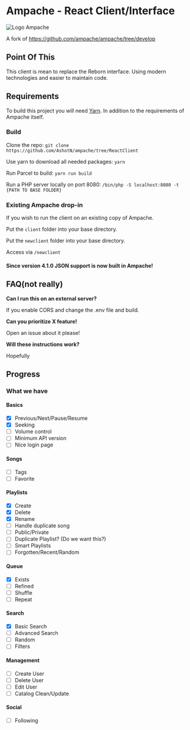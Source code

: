 # Ampache - React Client/Interface

![Logo](http://ampache.org/img/logo/ampache-logo_x64.png) Ampache

A fork of https://github.com/ampache/ampache/tree/develop

## Point Of This
This client is mean to replace the Reborn interface. Using modern technologies and easier to maintain code.


## Requirements

To build this project you will need [Yarn](https://yarnpkg.com/lang/en/docs/install/). In addition to the requirements of Ampache itself.

### Build
Clone the repo: `git clone https://github.com/AshotN/ampache/tree/ReactClient`

Use yarn to download all needed packages: `yarn`

Run Parcel to build: `yarn run build`

Run a PHP server locally on port 8080: `/bin/php -S localhost:8080 -t {PATH TO BASE FOLDER}`


### Existing Ampache drop-in
If you wish to run the client on an existing copy of Ampache. 

Put the `client` folder into your base directory. 

Put the `newclient` folder into your base directory. 

Access via `/newclient`


#### Since version 4.1.0 JSON support is now built in Ampache!

## FAQ(not really)


**Can I run this on an external server?** 

If you enable CORS and change the .env file and build.

**Can you prioritize X feature!** 

Open an issue about it please!

**Will these instructions work?** 

Hopefully 

## Progress
### What we have

#### Basics
- [x] Previous/Next/Pause/Resume
- [x] Seeking
- [ ] Volume control
- [ ] Minimum API version
- [ ] Nice login page

#### Songs
- [ ] Tags
- [ ] Favorite

#### Playlists
- [x] Create
- [x] Delete
- [x] Rename
- [ ] Handle duplicate song
- [ ] Public/Private
- [ ] Duplicate Playlist? (Do we want this?)
- [ ] Smart Playlists
- [ ] Forgotten/Recent/Random

#### Queue
- [x] Exists
- [ ] Refined
- [ ] Shuffle
- [ ] Repeat

#### Search
- [x] Basic Search
- [ ] Advanced Search
- [ ] Random
- [ ] Filters

#### Management
- [ ] Create User
- [ ] Delete User
- [ ] Edit User
- [ ] Catalog Clean/Update

#### Social
- [ ] Following